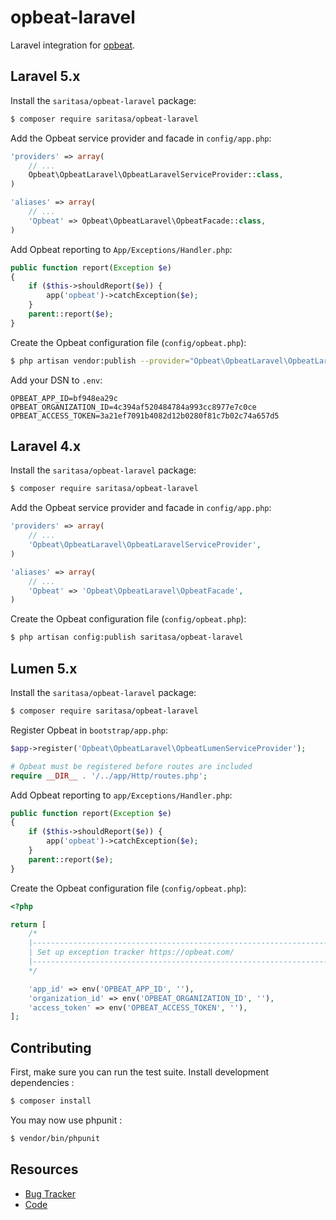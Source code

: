 # opbeat-laravel

Laravel integration for [opbeat](https://opbeat.com/).


## Laravel 5.x

Install the ``saritasa/opbeat-laravel`` package:

```bash
$ composer require saritasa/opbeat-laravel
```

Add the Opbeat service provider and facade in ``config/app.php``:

```php
'providers' => array(
    // ...
    Opbeat\OpbeatLaravel\OpbeatLaravelServiceProvider::class,
)

'aliases' => array(
    // ...
    'Opbeat' => Opbeat\OpbeatLaravel\OpbeatFacade::class,
)
```

Add Opbeat reporting to ``App/Exceptions/Handler.php``:

```php
public function report(Exception $e)
{
    if ($this->shouldReport($e)) {
        app('opbeat')->catchException($e);
    }
    parent::report($e);
}
```

Create the Opbeat configuration file (``config/opbeat.php``):

```bash
$ php artisan vendor:publish --provider="Opbeat\OpbeatLaravel\OpbeatLaravelServiceProvider"
```

Add your DSN to ``.env``:

```
OPBEAT_APP_ID=bf948ea29c
OPBEAT_ORGANIZATION_ID=4c394af520484784a993cc8977e7c0ce
OPBEAT_ACCESS_TOKEN=3a21ef7091b4082d12b0280f81c7b02c74a657d5
```

## Laravel 4.x

Install the ``saritasa/opbeat-laravel`` package:

```bash
$ composer require saritasa/opbeat-laravel
```

Add the Opbeat service provider and facade in ``config/app.php``:

```php
'providers' => array(
    // ...
    'Opbeat\OpbeatLaravel\OpbeatLaravelServiceProvider',
)

'aliases' => array(
    // ...
    'Opbeat' => 'Opbeat\OpbeatLaravel\OpbeatFacade',
)
```

Create the Opbeat configuration file (``config/opbeat.php``):

```bash
$ php artisan config:publish saritasa/opbeat-laravel
```

## Lumen 5.x

Install the ``saritasa/opbeat-laravel`` package:

```bash
$ composer require saritasa/opbeat-laravel
```

Register Opbeat in ``bootstrap/app.php``:

```php
$app->register('Opbeat\OpbeatLaravel\OpbeatLumenServiceProvider');

# Opbeat must be registered before routes are included
require __DIR__ . '/../app/Http/routes.php';
```

Add Opbeat reporting to ``app/Exceptions/Handler.php``:

```php
public function report(Exception $e)
{
    if ($this->shouldReport($e)) {
        app('opbeat')->catchException($e);
    }
    parent::report($e);
}
```

Create the Opbeat configuration file (``config/opbeat.php``):

```php
<?php

return [
    /*
    |--------------------------------------------------------------------------
    | Set up exception tracker https://opbeat.com/
    |--------------------------------------------------------------------------
    */

    'app_id' => env('OPBEAT_APP_ID', ''),
    'organization_id' => env('OPBEAT_ORGANIZATION_ID', ''),
    'access_token' => env('OPBEAT_ACCESS_TOKEN', ''),
];
```

## Contributing

First, make sure you can run the test suite. Install development dependencies :

```bash
$ composer install
```

You may now use phpunit :

```bash
$ vendor/bin/phpunit
```


## Resources

* [Bug Tracker](http://github.com/saritasa/opbeat-laravel/issues)
* [Code](http://github.com/saritasa/opbeat-laravel)
